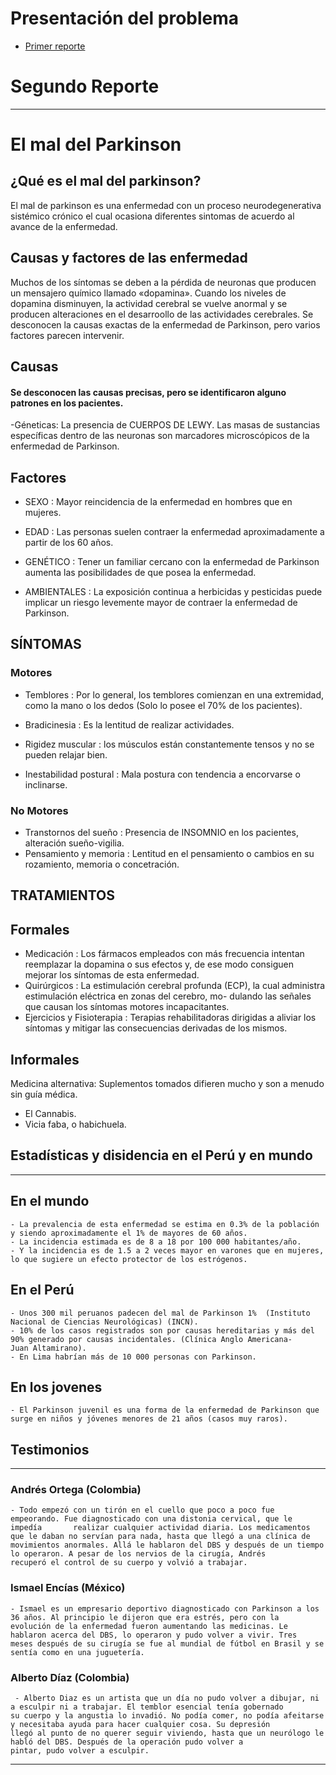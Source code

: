 # Presentación del problema
- [Primer reporte](https://ruizmedranoj.wixsite.com/grupo11)
# Segundo Reporte
---------

# El mal del Parkinson
##  ¿Qué es el mal del parkinson?
El mal de parkinson  es una enfermedad  con un proceso neurodegenerativa sistémico crónico el cual ocasiona diferentes sintomas de acuerdo al avance de la enfermedad.
## Causas y factores  de las enfermedad
Muchos de los síntomas se deben a la pérdida de neuronas que producen un mensajero químico llamado «dopamina». Cuando los niveles de dopamina disminuyen, la actividad cerebral se vuelve anormal y se producen alteraciones en el desarroollo de las actividades cerebrales. Se desconocen la causas exactas  de la enfermedad de Parkinson, pero varios factores parecen intervenir.
## Causas
####  Se desconocen las causas precisas, pero se identificaron alguno  patrones en los pacientes.

 -Géneticas:
 La presencia de CUERPOS DE LEWY. Las masas de sustancias específicas dentro de las neuronas son marcadores microscópicos de la enfermedad de Parkinson.
 
## Factores 

 
  - SEXO : Mayor reincidencia  de la enfermedad en hombres que en mujeres. 
  
  - EDAD : Las personas suelen contraer la enfermedad aproximadamente a partir de los 60 años.
  
  - GENÉTICO : Tener un familiar cercano con la enfermedad de Parkinson aumenta las posibilidades de que posea la enfermedad. 
  
  - AMBIENTALES : La exposición continua a herbicidas y pesticidas puede implicar un riesgo levemente mayor de contraer la enfermedad de Parkinson.
  
## SÍNTOMAS 

### Motores
 - Temblores :  Por lo general, los temblores comienzan en una extremidad, como la mano o los dedos (Solo lo posee el 70% de los pacientes). 
 
 - Bradicinesia :  Es la  lentitud de realizar actividades.
 
 - Rigidez muscular : los músculos están constantemente tensos y no se pueden relajar bien.
 
 - Inestabilidad postural :  Mala postura con tendencia a encorvarse o inclinarse.
 
### No Motores
  
 - Transtornos del sueño : Presencia de INSOMNIO en los pacientes, alteración sueño-vigilia.
 - Pensamiento y memoria : Lentitud en el pensamiento o cambios en su rozamiento, memoria o concetración.
  
## TRATAMIENTOS 
## Formales
 - Medicación : Los fármacos empleados con más frecuencia intentan reemplazar la dopamina o sus efectos y, de ese modo consiguen                         mejorar los síntomas de esta enfermedad.  
 - Quirúrgicos : La estimulación cerebral profunda (ECP), la  cual administra estimulación eléctrica en zonas del cerebro, mo-
                   dulando las señales que causan los síntomas motores incapacitantes. 
 - Ejercicios y Fisioterapia : Terapias rehabilitadoras dirigidas a aliviar los síntomas y mitigar las consecuencias derivadas de los                                   mismos. 
    
    
## Informales 
   Medicina alternativa: Suplementos tomados difieren mucho y son a menudo sin guía médica. 
   - El Cannabis.
   - Vicia faba, o habichuela.
         
## Estadísticas y disidencia en el Perú  y en  mundo  
---------
 
## En el mundo

    - La prevalencia de esta enfermedad se estima en 0.3% de la población y siendo aproximadamente el 1% de mayores de 60 años.
    - La incidencia estimada es de 8 a 18 por 100 000 habitantes/año.
    - Y la incidencia es de 1.5 a 2 veces mayor en varones que en mujeres, lo que sugiere un efecto protector de los estrógenos.
  
## En el Perú

    - Unos 300 mil peruanos padecen del mal de Parkinson 1%  (Instituto Nacional de Ciencias Neurológicas) (INCN).
    - 10% de los casos registrados son por causas hereditarias y más del 90% generado por causas incidentales. (Clínica Anglo Americana-       Juan Altamirano).
    - En Lima habrían más de 10 000 personas con Parkinson. 
    
## En los jovenes

    - El Parkinson juvenil es una forma de la enfermedad de Parkinson que surge en niños y jóvenes menores de 21 años (casos muy raros).
   
## Testimonios
---------
  
### Andrés Ortega (Colombia)

    - Todo empezó con un tirón en el cuello que poco a poco fue empeorando. Fue diagnosticado con una distonia cervical, que le impedía       realizar cualquier actividad diaria. Los medicamentos que le daban no servían para nada, hasta que llegó a una clínica de               movimientos anormales. Allá le hablaron del DBS y después de un tiempo lo operaron. A pesar de los nervios de la cirugía, Andrés         recuperó el control de su cuerpo y volvió a trabajar.
    
### Ismael Encías (México)

    - Ismael es un empresario deportivo diagnosticado con Parkinson a los 36 años. Al principio le dijeron que era estrés, pero con la         evolución de la enfermedad fueron aumentando las medicinas. Le hablaron acerca del DBS, lo operaron y pudo volver a vivir. Tres         meses después de su cirugía se fue al mundial de fútbol en Brasil y se sentía como en una juguetería.
    
### Alberto Díaz (Colombia)

     - Alberto Diaz es un artista que un día no pudo volver a dibujar, ni a esculpir ni a trabajar. El temblor esencial tenía gobernado        su cuerpo y la angustia lo invadió. No podía comer, no podía afeitarse y necesitaba ayuda para hacer cualquier cosa. Su depresión        llegó al punto de no querer seguir viviendo, hasta que un neurólogo le habló del DBS. Después de la operación pudo volver a              pintar, pudo volver a esculpir.
  
  ---------
  
 
 
    
